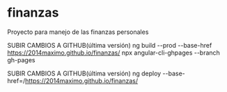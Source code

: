 # finanzas
Proyecto para manejo de las finanzas personales

SUBIR CAMBIOS A GITHUB(última versión)
ng build --prod --base-href https://2014maximo.github.io/finanzas/
npx angular-cli-ghpages --branch gh-pages

SUBIR CAMBIOS A GITHUB(última versión)
ng deploy --base-href=/https://2014maximo.github.io/finanzas/
